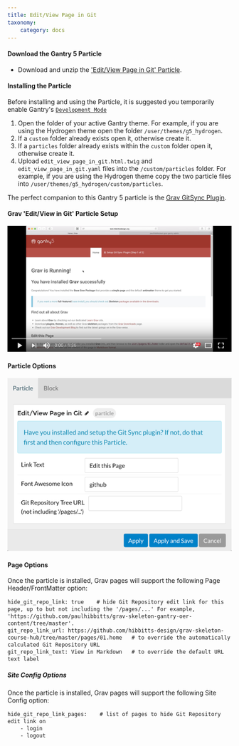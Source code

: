 ```yaml
---
title: Edit/View Page in Git
taxonomy:
    category: docs
---
```


#### Download the Gantry 5 Particle
* Download and unzip the ['Edit/View Page in Git' Particle](https://github.com/hibbitts-design/grav-gantry5-particle-edit-view-page-in-git/archive/master.zip).

#### Installing the Particle

Before installing and using the Particle, it is suggested you temporarily enable Gantry's [`Development Mode`](http://docs.gantry.org/gantry5/configure/extras)

1. Open the folder of your active Gantry theme. For example, if you are using the Hydrogen theme open the folder `/user/themes/g5_hydrogen`.
2. If a `custom` folder already exists open it, otherwise create it.
3. If a `particles` folder already exists within the `custom` folder open it, otherwise create it.
4. Upload `edit_view_page_in_git.html.twig` and `edit_view_page_in_git.yaml` files into the `/custom/particles` folder. For example, if you are using the Hydrogen theme copy the two particle files into `/user/themes/g5_hydrogen/custom/particles`.

The perfect companion to this Gantry 5 particle is the [Grav GitSync Plugin](http://www.hibbittsdesign.org/blog/posts/2016-12-22-touchdown-seamless-2-way-syncing-arrives-for-grav).

#### Grav 'Edit/View in Git' Particle Setup
[!['Edit/View in Git' Particle Setup](https://github.com/paulhibbitts/github-repo-images/blob/master/edit-view-this-page-setup-video.png?raw=true)](http://www.youtube.com/watch?v=4cHwJ27jqXM "'Edit/View in Git' Particle Setup")  

#### Particle Options
!['Edit this Page' options](https://github.com/paulhibbitts/github-repo-images/blob/master/edit-view-this-page-options.png?raw=true)

#### Page Options
Once the particle is installed, Grav pages will support the following Page Header/FrontMatter option:

```
hide_git_repo_link: true    # hide Git Repository edit link for this page, up to but not including the '/pages/...' For example, 'https://github.com/paulhibbitts/grav-skeleton-gantry-oer-content/tree/master'.  
git_repo_link_url: https://github.com/hibbitts-design/grav-skeleton-course-hub/tree/master/pages/01.home   # to override the automatically calculated Git Repository URL
git_repo_link_text: View in Markdown   # to override the default URL text label
```

##### Site Config Options
Once the particle is installed, Grav pages will support the following Site Config option:

```
hide_git_repo_link_pages:    # list of pages to hide Git Repository edit link on
    - login
    - logout                        
```
